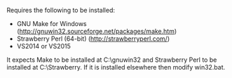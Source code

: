 Requires the following to be installed:
* GNU Make for Windows (http://gnuwin32.sourceforge.net/packages/make.htm)
* Strawberry Perl (64-bit) (http://strawberryperl.com/)
* VS2014 or VS2015

It expects Make to be installed at C:\gnuwin32 and Strawberry Perl to be
installed at C:\Strawberry.
If it is installed elsewhere then modify win32.bat.
